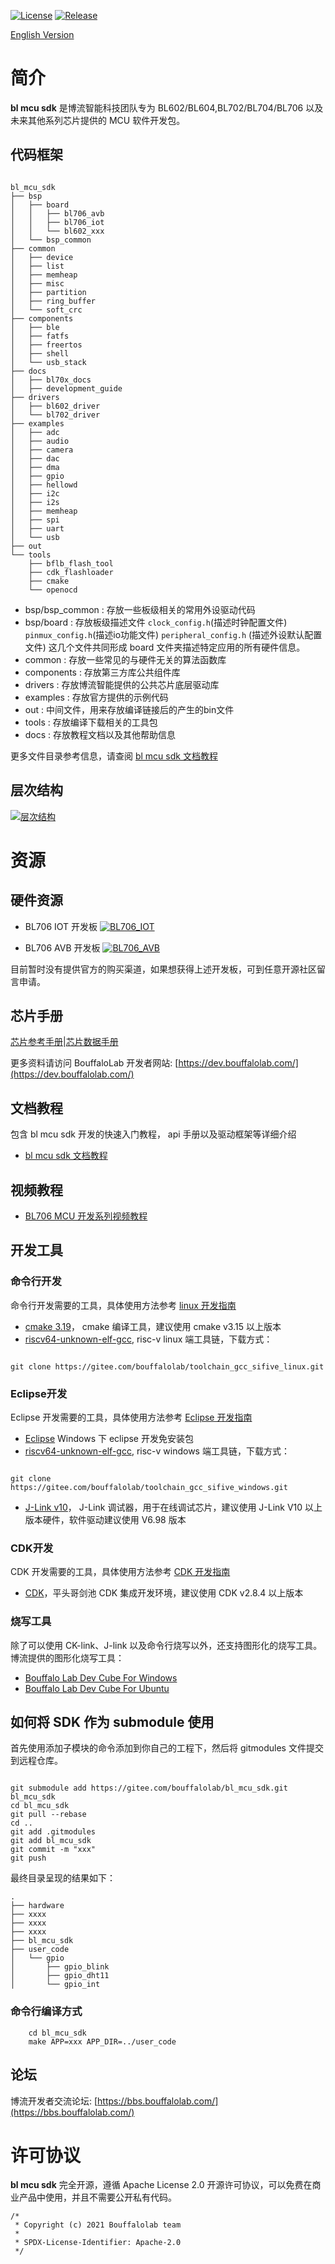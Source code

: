[![License](https://img.shields.io/badge/License-Apache--2.0-brightgreen)](LICENSE)
[![Release](https://img.shields.io/github/v/tag/bouffalolab/bl_mcu_sdk?color=s&label=release)]()

[English Version](README.md)

# 简介

**bl mcu sdk** 是博流智能科技团队专为 BL602/BL604,BL702/BL704/BL706 以及未来其他系列芯片提供的 MCU 软件开发包。

## 代码框架

```

bl_mcu_sdk
├── bsp
│   ├── board
│   │   ├── bl706_avb
│   │   ├── bl706_iot
│   │   └── bl602_xxx
│   └── bsp_common
├── common
│   ├── device
│   ├── list
│   ├── memheap
│   ├── misc
│   ├── partition
│   ├── ring_buffer
│   └── soft_crc
├── components
│   ├── ble
│   ├── fatfs
│   ├── freertos
│   ├── shell
│   └── usb_stack
├── docs
│   ├── bl70x_docs
│   ├── development_guide
├── drivers
│   ├── bl602_driver
│   └── bl702_driver
├── examples
│   ├── adc
│   ├── audio
│   ├── camera
│   ├── dac
│   ├── dma
│   ├── gpio
│   ├── hellowd
│   ├── i2c
│   ├── i2s
│   ├── memheap
│   ├── spi
│   ├── uart
│   └── usb
├── out
└── tools
    ├── bflb_flash_tool
    ├── cdk_flashloader
    ├── cmake
    └── openocd

```

- bsp/bsp_common : 存放一些板级相关的常用外设驱动代码
- bsp/board : 存放板级描述文件 `clock_config.h`(描述时钟配置文件) `pinmux_config.h`(描述io功能文件) `peripheral_config.h` (描述外设默认配置文件) 这几个文件共同形成 board 文件夹描述特定应用的所有硬件信息。
- common : 存放一些常见的与硬件无关的算法函数库
- components : 存放第三方库公共组件库
- drivers : 存放博流智能提供的公共芯片底层驱动库
- examples : 存放官方提供的示例代码
- out : 中间文件，用来存放编译链接后的产生的bin文件
- tools : 存放编译下载相关的工具包
- docs : 存放教程文档以及其他帮助信息

更多文件目录参考信息，请查阅 [bl mcu sdk 文档教程](http://bouffalolab.gitee.io/bl_mcu_sdk)
## 层次结构

[![层次结构](https://z3.ax1x.com/2021/06/18/RpUVoj.png)](https://imgtu.com/i/RpUVoj)

# 资源

## 硬件资源

- BL706 IOT 开发板
[![BL706_IOT](https://z3.ax1x.com/2021/08/06/fnPcLT.png)](https://imgtu.com/i/fnPcLT)

- BL706 AVB 开发板
[![BL706_AVB](https://z3.ax1x.com/2021/06/18/Rpa7DO.jpg)](https://imgtu.com/i/Rpa7DO)


目前暂时没有提供官方的购买渠道，如果想获得上述开发板，可到任意开源社区留言申请。
## 芯片手册

[芯片参考手册](https://dev.bouffalolab.com/media/upload/doc/BL702_BL704_706_RM_zh_CN_1.1.pdf)|[芯片数据手册](https://dev.bouffalolab.com/media/upload/doc/BL702_BL704_BL706_DS_zh_CN_Combo_2.0.pdf)

更多资料请访问 BouffaloLab 开发者网站: [https://dev.bouffalolab.com/](https://dev.bouffalolab.com/)

## 文档教程

包含 bl mcu sdk 开发的快速入门教程， api 手册以及驱动框架等详细介绍

- [bl mcu sdk 文档教程](http://bouffalolab.gitee.io/bl_mcu_sdk)

## 视频教程

- [BL706 MCU 开发系列视频教程](https://www.bilibili.com/video/BV1xK4y1P7ur)

## 开发工具

### 命令行开发

命令行开发需要的工具，具体使用方法参考 [linux 开发指南](http://bouffalolab.gitee.io/bl_mcu_sdk/get_started/Linux_quick_start_ubuntu.html)

- [cmake 3.19](https://cmake.org/files/v3.19/)， cmake 编译工具，建议使用 cmake v3.15 以上版本
- [riscv64-unknown-elf-gcc](https://gitee.com/bouffalolab/toolchain_gcc_sifive_linux), risc-v linux 端工具链，下载方式：

```

git clone https://gitee.com/bouffalolab/toolchain_gcc_sifive_linux.git

```

### Eclipse开发

Eclipse 开发需要的工具，具体使用方法参考 [Eclipse 开发指南](http://bouffalolab.gitee.io/bl_mcu_sdk/get_started/Windows_quick_start_eclipse.html)

- [Eclipse](https://dev.bouffalolab.com/media/upload/download/BouffaloLab_eclipse_x86_64_win.zip) Windows 下 eclipse 开发免安装包
- [riscv64-unknown-elf-gcc](https://gitee.com/bouffalolab/toolchain_gcc_sifive_windows), risc-v windows 端工具链，下载方式：

```

git clone https://gitee.com/bouffalolab/toolchain_gcc_sifive_windows.git

```

- [J-Link v10](https://www.segger.com/downloads/jlink)， J-Link 调试器，用于在线调试芯片，建议使用 J-Link V10 以上版本硬件，软件驱动建议使用 V6.98 版本

### CDK开发

CDK 开发需要的工具，具体使用方法参考 [CDK 开发指南](http://bouffalolab.gitee.io/bl_mcu_sdk/get_started/Windows_quick_start_cdk.html)

- [CDK](https://occ.t-head.cn/development/activities/cdk)，平头哥剑池 CDK 集成开发环境，建议使用 CDK v2.8.4 以上版本

### 烧写工具

除了可以使用 CK-link、J-link 以及命令行烧写以外，还支持图形化的烧写工具。
博流提供的图形化烧写工具：

- [Bouffalo Lab Dev Cube For Windows](https://dev.bouffalolab.com/media/upload/download/BouffaloLabDevCube-1.5.3-win32.zip)
- [Bouffalo Lab Dev Cube For Ubuntu](https://dev.bouffalolab.com/media/upload/download/BouffaloLabDevCube-1.5.3-linux-x86.tar.gz)

## 如何将 SDK 作为 submodule 使用

首先使用添加子模块的命令添加到你自己的工程下，然后将 gitmodules 文件提交到远程仓库。

```

git submodule add https://gitee.com/bouffalolab/bl_mcu_sdk.git bl_mcu_sdk
cd bl_mcu_sdk
git pull --rebase
cd ..
git add .gitmodules
git add bl_mcu_sdk
git commit -m "xxx"
git push

```

最终目录呈现的结果如下：

```
.
├── hardware
├── xxxx
├── xxxx
├── xxxx
├── bl_mcu_sdk
├── user_code
│   └── gpio
│       ├── gpio_blink
│       ├── gpio_dht11
│       └── gpio_int

```

### 命令行编译方式

```
    cd bl_mcu_sdk
    make APP=xxx APP_DIR=../user_code
```

## 论坛

博流开发者交流论坛: [https://bbs.bouffalolab.com/](https://bbs.bouffalolab.com/)

# 许可协议

**bl mcu sdk** 完全开源，遵循 Apache License 2.0 开源许可协议，可以免费在商业产品中使用，并且不需要公开私有代码。

```
/*
 * Copyright (c) 2021 Bouffalolab team
 *
 * SPDX-License-Identifier: Apache-2.0
 */
 ```